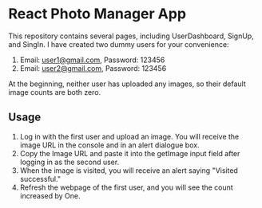 # React Photo Manager App

This repository contains several pages, including UserDashboard, SignUp, and SingIn. I have created two dummy users for your convenience:

1. Email: user1@gmail.com, Password: 123456
2. Email: user2@gmail.com, Password: 123456

At the beginning, neither user has uploaded any images, so their default image counts are both zero.

## Usage

1. Log in with the first user and upload an image. You will receive the image URL in the console and in an alert dialogue box.
2. Copy the Image URL and paste it into the getImage input field after logging in as the second user.
3. When the image is visited, you will receive an alert saying "Visited successful."
4. Refresh the webpage of the first user, and you will see the count increased by One.